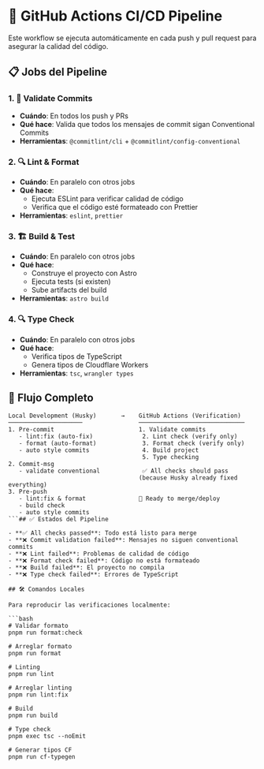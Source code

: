 # 🚀 GitHub Actions CI/CD Pipeline

Este workflow se ejecuta automáticamente en cada push y pull request para asegurar la calidad del código.

## 📋 Jobs del Pipeline

### 1. 📝 Validate Commits

- **Cuándo**: En todos los push y PRs
- **Qué hace**: Valida que todos los mensajes de commit sigan Conventional Commits
- **Herramientas**: `@commitlint/cli` + `@commitlint/config-conventional`

### 2. 🔍 Lint & Format

- **Cuándo**: En paralelo con otros jobs
- **Qué hace**:
  - Ejecuta ESLint para verificar calidad de código
  - Verifica que el código esté formateado con Prettier
- **Herramientas**: `eslint`, `prettier`

### 3. 🏗️ Build & Test

- **Cuándo**: En paralelo con otros jobs
- **Qué hace**:
  - Construye el proyecto con Astro
  - Ejecuta tests (si existen)
  - Sube artifacts del build
- **Herramientas**: `astro build`

### 4. 🔍 Type Check

- **Cuándo**: En paralelo con otros jobs
- **Qué hace**:
  - Verifica tipos de TypeScript
  - Genera tipos de Cloudflare Workers
- **Herramientas**: `tsc`, `wrangler types`

## 🔄 Flujo Completo

````
Local Development (Husky)       →    GitHub Actions (Verification)
─────────────────────                ──────────────────────────────
1. Pre-commit                        1. Validate commits
   - lint:fix (auto-fix)              2. Lint check (verify only)
   - format (auto-format)             3. Format check (verify only)
   - auto style commits               4. Build project
                                      5. Type checking
2. Commit-msg
   - validate conventional            ✅ All checks should pass
                                     (because Husky already fixed everything)
3. Pre-push
   - lint:fix & format               🚀 Ready to merge/deploy
   - build check
   - auto style commits
```## ✅ Estados del Pipeline

- **✅ All checks passed**: Todo está listo para merge
- **❌ Commit validation failed**: Mensajes no siguen conventional commits
- **❌ Lint failed**: Problemas de calidad de código
- **❌ Format check failed**: Código no está formateado
- **❌ Build failed**: El proyecto no compila
- **❌ Type check failed**: Errores de TypeScript

## 🛠️ Comandos Locales

Para reproducir las verificaciones localmente:

```bash
# Validar formato
pnpm run format:check

# Arreglar formato
pnpm run format

# Linting
pnpm run lint

# Arreglar linting
pnpm run lint:fix

# Build
pnpm run build

# Type check
pnpm exec tsc --noEmit

# Generar tipos CF
pnpm run cf-typegen
````
